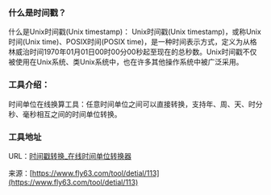### 什么是时间戳？
什么是Unix时间戳(Unix timestamp)： Unix时间戳(Unix timestamp)，或称Unix时间(Unix time)、POSIX时间(POSIX time)，是一种时间表示方式，定义为从格林威治时间1970年01月01日00时00分00秒起至现在的总秒数。Unix时间戳不仅被使用在Unix系统、类Unix系统中，也在许多其他操作系统中被广泛采用。

### 工具介绍：
时间单位在线换算工具：任意时间单位之间可以直接转换，支持年、周、天、时分秒、毫秒相互之间的时间单位转换。

### 工具地址
URL：[时间戳转换_在线时间单位转换器](https://www.fly63.com/tool/etc/#?id=4)

来源：[https://www.fly63.com/tool/detial/113](https://www.fly63.com/tool/detial/113)
